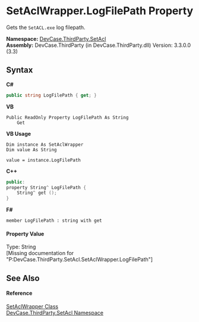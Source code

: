 # SetAclWrapper.LogFilePath Property 
 

Gets the `SetACL.exe` log filepath.

**Namespace:**&nbsp;<a href="N_DevCase_ThirdParty_SetAcl">DevCase.ThirdParty.SetAcl</a><br />**Assembly:**&nbsp;DevCase.ThirdParty (in DevCase.ThirdParty.dll) Version: 3.3.0.0 (3.3)

## Syntax

**C#**<br />
``` C#
public string LogFilePath { get; }
```

**VB**<br />
``` VB
Public ReadOnly Property LogFilePath As String
	Get
```

**VB Usage**<br />
``` VB Usage
Dim instance As SetAclWrapper
Dim value As String

value = instance.LogFilePath

```

**C++**<br />
``` C++
public:
property String^ LogFilePath {
	String^ get ();
}
```

**F#**<br />
``` F#
member LogFilePath : string with get

```


#### Property Value
Type: String<br />\[Missing <value> documentation for "P:DevCase.ThirdParty.SetAcl.SetAclWrapper.LogFilePath"\]

## See Also


#### Reference
<a href="T_DevCase_ThirdParty_SetAcl_SetAclWrapper">SetAclWrapper Class</a><br /><a href="N_DevCase_ThirdParty_SetAcl">DevCase.ThirdParty.SetAcl Namespace</a><br />